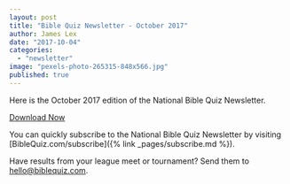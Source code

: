 ```yaml
---
layout: post
title: "Bible Quiz Newsletter - October 2017"
author: James Lex
date: "2017-10-04"
categories: 
  - "newsletter"
image: "pexels-photo-265315-848x566.jpg"
published: true
---
```


Here is the October 2017 edition of the National Bible Quiz Newsletter.

<a href="{% link assets/2017/BQ-Newsletter-10.17.pdf %}" class="button is-primary">Download Now</a>

You can quickly subscribe to the National Bible Quiz Newsletter by visiting [BibleQuiz.com/subscribe]({% link _pages/subscribe.md %}).

Have results from your league meet or tournament? Send them to [hello@biblequiz.com](mailto:hello@biblequiz.com).
